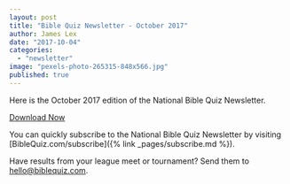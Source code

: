 ```yaml
---
layout: post
title: "Bible Quiz Newsletter - October 2017"
author: James Lex
date: "2017-10-04"
categories: 
  - "newsletter"
image: "pexels-photo-265315-848x566.jpg"
published: true
---
```


Here is the October 2017 edition of the National Bible Quiz Newsletter.

<a href="{% link assets/2017/BQ-Newsletter-10.17.pdf %}" class="button is-primary">Download Now</a>

You can quickly subscribe to the National Bible Quiz Newsletter by visiting [BibleQuiz.com/subscribe]({% link _pages/subscribe.md %}).

Have results from your league meet or tournament? Send them to [hello@biblequiz.com](mailto:hello@biblequiz.com).
